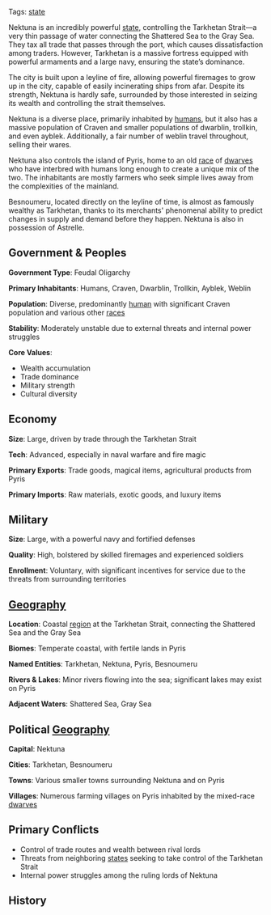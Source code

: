 Tags: [state](States)

Nektuna is an incredibly powerful [state](States), controlling the Tarkhetan Strait—a very thin passage of water connecting the Shattered Sea to the Gray Sea. They tax all trade that passes through the port, which causes dissatisfaction among traders. However, Tarkhetan is a massive fortress equipped with powerful armaments and a large navy, ensuring the state’s dominance. 

The city is built upon a leyline of fire, allowing powerful firemages to grow up in the city, capable of easily incinerating ships from afar. Despite its strength, Nektuna is hardly safe, surrounded by those interested in seizing its wealth and controlling the strait themselves.

Nektuna is a diverse place, primarily inhabited by [humans](Humans), but it also has a massive population of Craven and smaller populations of dwarblin, trollkin, and even ayblek. Additionally, a fair number of weblin travel throughout, selling their wares.

Nektuna also controls the island of Pyris, home to an old [race](Races) of [dwarves](Dwarves) who have interbred with humans long enough to create a unique mix of the two. The inhabitants are mostly farmers who seek simple lives away from the complexities of the mainland.

Besnoumeru, located directly on the leyline of time, is almost as famously wealthy as Tarkhetan, thanks to its merchants' phenomenal ability to predict changes in supply and demand before they happen. Nektuna is also in possession of Astrelle.

## Government & Peoples

**Government Type**: Feudal Oligarchy

**Primary Inhabitants**: Humans, Craven, Dwarblin, Trollkin, Ayblek, Weblin

**Population**: Diverse, predominantly [human](Humans) with significant Craven population and various other [races](Races)

**Stability**: Moderately unstable due to external threats and internal power struggles

**Core Values**: 

- Wealth accumulation
- Trade dominance
- Military strength
- Cultural diversity

## Economy

**Size**: Large, driven by trade through the Tarkhetan Strait

**Tech**: Advanced, especially in naval warfare and fire magic

**Primary Exports**: Trade goods, magical items, agricultural products from Pyris

**Primary Imports**: Raw materials, exotic goods, and luxury items

## Military

**Size**: Large, with a powerful navy and fortified defenses

**Quality**: High, bolstered by skilled firemages and experienced soldiers

**Enrollment**: Voluntary, with significant incentives for service due to the threats from surrounding territories

## [Geography](Geography)

**Location**: Coastal [region](Regions) at the Tarkhetan Strait, connecting the Shattered Sea and the Gray Sea

**Biomes**: Temperate coastal, with fertile lands in Pyris

**Named Entities**: Tarkhetan, Nektuna, Pyris, Besnoumeru

**Rivers & Lakes**: Minor rivers flowing into the sea; significant lakes may exist on Pyris

**Adjacent Waters**: Shattered Sea, Gray Sea

## Political [Geography](Geography)

**Capital**: Nektuna

**Cities**: Tarkhetan, Besnoumeru

**Towns**: Various smaller towns surrounding Nektuna and on Pyris

**Villages**: Numerous farming villages on Pyris inhabited by the mixed-race [dwarves](Dwarves)

## Primary Conflicts

- Control of trade routes and wealth between rival lords
- Threats from neighboring [states](States) seeking to take control of the Tarkhetan Strait
- Internal power struggles among the ruling lords of Nektuna

## History

